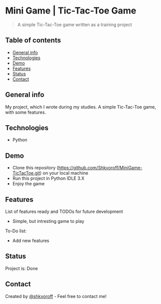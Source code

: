 # Mini Game | Tic-Tac-Toe Game
> A simple Tic-Tac-Toe game written as a training project

## Table of contents
* [General info](#general-info)
* [Technologies](#technologies)
* [Demo](#demo)
* [Features](#features)
* [Status](#status)
* [Contact](#contact)

## General info
My project, which I wrote during my studies. 
A simple Tic-Tac-Toe game, with some features.

## Technologies
* Python

## Demo
* Clone this repository (https://github.com/Shkvoroff/MiniGame-TicTacToe.git) on your local machine
* Run this project in Python IDLE 3.X
* Enjoy the game

## Features
List of features ready and TODOs for future development
* Simple, but intresting game to play

To-Do list:
* Add new features

## Status
Project is: Done

## Contact
Created by [@shkvoroff](https://www.linkedin.com/in/shkvoroff/) - Feel free to contact me!
